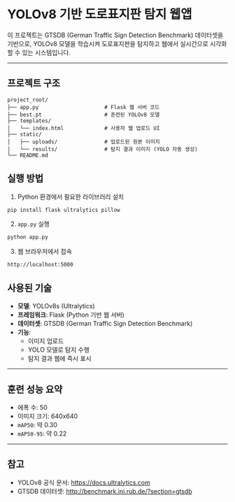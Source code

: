 # YOLOv8 기반 도로표지판 탐지 웹앱

이 프로젝트는 GTSDB (German Traffic Sign Detection Benchmark) 데이터셋을 기반으로, YOLOv8 모델을 학습시켜 도로표지판을 탐지하고 웹에서 실시간으로 시각화할 수 있는 시스템입니다.

---

## 프로젝트 구조

```
project_root/
├── app.py                     # Flask 웹 서버 코드
├── best.pt                    # 훈련된 YOLOv8 모델
├── templates/
│   └── index.html             # 사용자 웹 업로드 UI
├── static/
│   ├── uploads/               # 업로드된 원본 이미지
│   └── results/               # 탐지 결과 이미지 (YOLO 자동 생성)
└── README.md
```


##  실행 방법

1. Python 환경에서 필요한 라이브러리 설치
```bash
pip install flask ultralytics pillow
```

2. `app.py` 실행
```bash
python app.py
```

3. 웹 브라우저에서 접속
```
http://localhost:5000
```

## 사용된 기술

- **모델**: YOLOv8s (Ultralytics)
- **프레임워크**: Flask (Python 기반 웹 서버)
- **데이터셋**: GTSDB (German Traffic Sign Detection Benchmark)
- **기능**:
  - 이미지 업로드
  - YOLO 모델로 탐지 수행
  - 탐지 결과 웹에 즉시 표시

---

## 훈련 성능 요약

- 에폭 수: 50
- 이미지 크기: 640x640
- `mAP50`: 약 0.30
- `mAP50-95`: 약 0.22

---

## 참고
- YOLOv8 공식 문서: https://docs.ultralytics.com
- GTSDB 데이터셋: http://benchmark.ini.rub.de/?section=gtsdb

